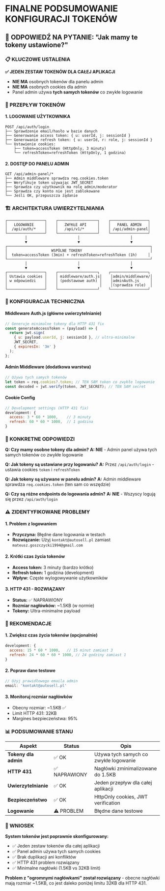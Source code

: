 # FINALNE PODSUMOWANIE KONFIGURACJI TOKENÓW

## 🎯 ODPOWIEDŹ NA PYTANIE: "Jak mamy te tokeny ustawione?"

### 📋 KLUCZOWE USTALENIA

**✅ JEDEN ZESTAW TOKENÓW DLA CAŁEJ APLIKACJI**
- **NIE MA** osobnych tokenów dla panelu admin
- **NIE MA** osobnych cookies dla admin
- Panel admin używa **tych samych tokenów** co zwykłe logowanie

### 🔄 PRZEPŁYW TOKENÓW

#### 1. LOGOWANIE UŻYTKOWNIKA
```
POST /api/auth/login
├── Sprawdzenie email/hasło w bazie danych
├── Generowanie access token: { u: userId, j: sessionId }
├── Generowanie refresh token: { u: userId, r: role, j: sessionId }
└── Ustawienie cookies:
    ├── token=accessToken (HttpOnly, 3 minuty)
    └── refreshToken=refreshToken (HttpOnly, 1 godzina)
```

#### 2. DOSTĘP DO PANELU ADMIN
```
GET /api/admin-panel/*
├── Admin middleware sprawdza req.cookies.token
├── Weryfikuje token używając JWT_SECRET
├── Sprawdza czy użytkownik ma rolę admin/moderator
├── Sprawdza czy konto nie jest zablokowane
└── Jeśli OK, przepuszcza żądanie
```

### 🏗️ ARCHITEKTURA UWIERZYTELNIANIA

```
┌─────────────────┐    ┌──────────────────┐    ┌─────────────────┐
│   LOGOWANIE     │    │   ZWYKŁE API     │    │   PANEL ADMIN   │
│  /api/auth/*    │    │   /api/v1/*      │    │ /api/admin-panel│
└─────────────────┘    └──────────────────┘    └─────────────────┘
         │                       │                       │
         ▼                       ▼                       ▼
┌─────────────────────────────────────────────────────────────────┐
│                    WSPÓLNE TOKENY                               │
│  token=accessToken (3min) + refreshToken=refreshToken (1h)     │
└─────────────────────────────────────────────────────────────────┘
         │                       │                       │
         ▼                       ▼                       ▼
┌─────────────────┐    ┌──────────────────┐    ┌─────────────────┐
│ Ustawia cookies │    │ middleware/auth.js│    │admin/middleware/│
│ w odpowiedzi    │    │ (podstawowe auth) │    │adminAuth.js     │
│                 │    │                   │    │(sprawdza role)  │
└─────────────────┘    └──────────────────┘    └─────────────────┘
```

### 🔧 KONFIGURACJA TECHNICZNA

#### Middleware Auth.js (główne uwierzytelnianie)
```javascript
// Generuje minimalne tokeny dla HTTP 431 fix
const generateAccessToken = (payload) => {
  return jwt.sign(
    { u: payload.userId, j: sessionId }, // ultra-minimalne
    JWT_SECRET,
    { expiresIn: '3m' }
  );
};
```

#### Admin Middleware (dodatkowa warstwa)
```javascript
// Używa tych samych tokenów
let token = req.cookies?.token; // TEN SAM token co zwykłe logowanie
const decoded = jwt.verify(token, JWT_SECRET); // TEN SAM secret
```

#### Cookie Config
```javascript
// Development settings (HTTP 431 fix)
development: {
  access: 3 * 60 * 1000,    // 3 minuty
  refresh: 60 * 60 * 1000,  // 1 godzina
}
```

### 🎯 KONKRETNE ODPOWIEDZI

**Q: Czy mamy osobne tokeny dla admin?**
**A: NIE** - Admin panel używa tych samych tokenów co zwykłe logowanie

**Q: Jak tokeny są ustawiane przy logowaniu?**
**A:** Przez `/api/auth/login` - ustawia cookies `token` i `refreshToken`

**Q: Jak tokeny są używane w panelu admin?**
**A:** Admin middleware sprawdza `req.cookies.token` (ten sam co wszędzie)

**Q: Czy są różne endpoints do logowania admin?**
**A: NIE** - Wszyscy logują się przez `/api/auth/login`

### ⚠️ ZIDENTYFIKOWANE PROBLEMY

#### 1. Problem z logowaniem
- **Przyczyna:** Błędne dane logowania w testach
- **Rozwiązanie:** Użyj `kontakt@autosell.pl` zamiast `mateusz.goszczycki1994@gmail.com`

#### 2. Krótki czas życia tokenów
- **Access token:** 3 minuty (bardzo krótko)
- **Refresh token:** 1 godzina (development)
- **Wpływ:** Częste wylogowywanie użytkowników

#### 3. HTTP 431 - ROZWIĄZANY
- **Status:** ✅ NAPRAWIONY
- **Rozmiar nagłówków:** ~1.5KB (w normie)
- **Tokeny:** Ultra-minimalne payload

### 🚀 REKOMENDACJE

#### 1. Zwiększ czas życia tokenów (opcjonalnie)
```javascript
development: {
  access: 15 * 60 * 1000,   // 15 minut zamiast 3
  refresh: 24 * 60 * 60 * 1000, // 24 godziny zamiast 1
}
```

#### 2. Popraw dane testowe
```javascript
// Użyj prawidłowego emaila admin
email: 'kontakt@autosell.pl'
```

#### 3. Monitoruj rozmiar nagłówków
- Obecny rozmiar: ~1.5KB ✅
- Limit HTTP 431: 32KB
- Margines bezpieczeństwa: 95%

### 📊 PODSUMOWANIE STANU

| Aspekt | Status | Opis |
|--------|--------|------|
| **Tokeny dla admin** | ✅ OK | Używa tych samych co zwykłe logowanie |
| **HTTP 431** | ✅ NAPRAWIONY | Nagłówki zminimalizowane do 1.5KB |
| **Uwierzytelnianie** | ✅ OK | Jeden przepływ dla całej aplikacji |
| **Bezpieczeństwo** | ✅ OK | HttpOnly cookies, JWT verification |
| **Logowanie** | ⚠️ PROBLEM | Błędne dane testowe |

### 🎉 WNIOSEK

**System tokenów jest poprawnie skonfigurowany:**
- ✅ Jeden zestaw tokenów dla całej aplikacji
- ✅ Panel admin używa tych samych cookies
- ✅ Brak duplikacji ani konfliktów
- ✅ HTTP 431 problem rozwiązany
- ✅ Minimalne nagłówki (1.5KB vs 32KB limit)

**Problem z "ogromnymi nagłówkami" został rozwiązany** - obecne nagłówki mają rozmiar ~1.5KB, co jest daleko poniżej limitu 32KB dla HTTP 431.
